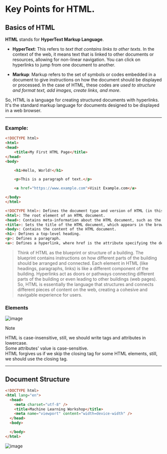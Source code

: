 # Key Points for HTML.

## Basics of HTML

**HTML** stands for **HyperText Markup Language**.

+ **HyperText**: This refers to _text that contains links to other texts_. In the context of the web, it means text that is linked to other documents or resources, allowing for non-linear navigation. You can click on hyperlinks to jump from one document to another.

+ **Markup**: Markup refers to the set of symbols or codes embedded in a document to give instructions on how the document should be displayed or processed. In the case of HTML, these codes are _used to structure and format text, add images, create links, and more_.

So, HTML is a language for creating structured documents with hyperlinks. It's the standard markup language for documents designed to be displayed in a web browser.

----------------------------------------------------
### Example:

```html
<!DOCTYPE html>
<html>
<head>
    <title>My First HTML Page</title>
</head>
<body>

    <h1>Hello, World!</h1>

    <p>This is a paragraph of text.</p>

    <a href="https://www.example.com">Visit Example.com</a>

</body>
</html>
```

```html
<!DOCTYPE html>: Defines the document type and version of HTML (in this case, HTML5).
<html>: The root element of an HTML document.
<head>: Contains meta-information about the HTML document, such as the title.
<title>: Sets the title of the HTML document, which appears in the browser's title bar.
<body>: Contains the content of the HTML document.
<h1>: Defines a top-level heading.
<p>: Defines a paragraph.
<a>: Defines a hyperlink, where href is the attribute specifying the destination URL.
```

>Think of HTML as the blueprint or structure of a building. The blueprint contains instructions on how different parts of the building should be arranged and connected. Each element in HTML (like headings, paragraphs, links) is like a different component of the building. Hyperlinks act as doors or pathways connecting different parts of the building or even leading to other buildings (web pages). So, HTML is essentially the language that structures and connects different pieces of content on the web, creating a cohesive and navigable experience for users.

### Elements
![image](https://github.com/hiMadhusudan/HTML-Codes-and-Notes/assets/76695160/26529da8-e5f0-448d-9059-39ff542d5f71)

> [!NOTE]
> HTML is case-insensitive, still, we should write tags and attributes in lowercase.  
> Some attributes' value is case-sensitive.  
> HTML forgives us if we skip the closing tag for some HTML elements, still, we should use the closing tag.  

-----------------------------------------------------------------------------------------------------------------

## Document Structure

```html
<!DOCTYPE html>
<html lang="en"> 
  <head>
    <meta charset="utf-8" />
    <title>Machine Learning Workshop</title>
    <meta name="viewport" content="width=device-width" />
  </head>
  <body>

  </body>
</html>
```

![image](https://github.com/hiMadhusudan/HTML-Codes-and-Notes/assets/76695160/b423049a-8510-4117-9c5c-d8b6915cd105)
